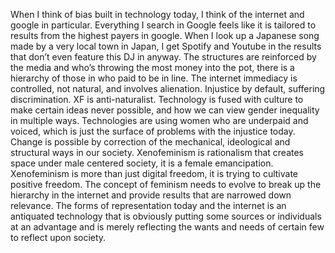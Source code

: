 When I think of bias built in technology today, I think of the internet and google in particular. Everything I search in Google feels like it is tailored to results from the highest payers in google. When I look up a Japanese song made by a very local town in Japan, I get Spotify and Youtube in the results that don’t even feature this DJ in anyway. The structures are reinforced by the media and who’s throwing the most money into the pot, there is a hierarchy of those in who paid to be in line. The internet immediacy is controlled, not natural, and involves alienation. Injustice by default, suffering discrimination. XF is anti-naturalist. Technology is fused with culture to make certain ideas never possible, and how we can view gender inequality in multiple ways. Technologies are using women who are underpaid and voiced, which is just the surface of problems with the injustice today. Change is possible by correction of the mechanical, ideological and structural ways in our society. Xenofeminism is rationalism that creates space under male centered society, it is a female emancipation. Xenofeminism is more than just digital freedom,  it is trying to cultivate positive freedom. The concept of feminism needs to evolve to break up the hierarchy in the internet and provide results that are narrowed down relevance. The forms of representation today and the internet is an antiquated technology that is obviously putting some sources or individuals at an advantage and is merely reflecting the wants and needs of certain few to reflect upon society. 

